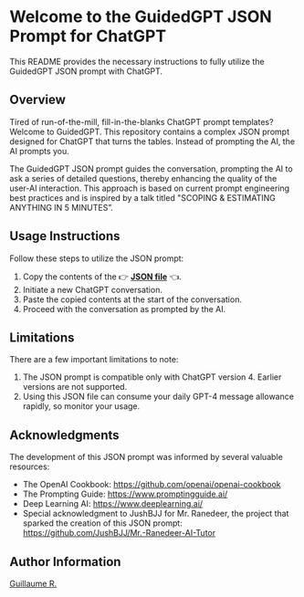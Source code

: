 # Welcome to the GuidedGPT JSON Prompt for ChatGPT 

This README provides the necessary instructions to fully utilize the GuidedGPT JSON prompt with ChatGPT.

## Overview

Tired of run-of-the-mill, fill-in-the-blanks ChatGPT prompt templates? Welcome to GuidedGPT. This repository contains a complex JSON prompt designed for ChatGPT that turns the tables. Instead of prompting the AI, the AI prompts you. 

The GuidedGPT JSON prompt guides the conversation, prompting the AI to ask a series of detailed questions, thereby enhancing the quality of the user-AI interaction. This approach is based on current prompt engineering best practices and is inspired by a talk titled "SCOPING & ESTIMATING ANYTHING IN 5 MINUTES”.

## Usage Instructions

Follow these steps to utilize the JSON prompt:

1. Copy the contents of the 👉 **[JSON file](/GuidedGPT.json)** 👈.
2. Initiate a new ChatGPT conversation.
3. Paste the copied contents at the start of the conversation.
4. Proceed with the conversation as prompted by the AI.

## Limitations

There are a few important limitations to note:

1. The JSON prompt is compatible only with ChatGPT version 4. Earlier versions are not supported.
2. Using this JSON file can consume your daily GPT-4 message allowance rapidly, so monitor your usage.

## Acknowledgments

The development of this JSON prompt was informed by several valuable resources:

- The OpenAI Cookbook: https://github.com/openai/openai-cookbook
- The Prompting Guide: https://www.promptingguide.ai/
- Deep Learning AI: https://www.deeplearning.ai/
- Special acknowledgment to JushBJJ for Mr. Ranedeer, the project that sparked the creation of this JSON prompt: https://github.com/JushBJJ/Mr.-Ranedeer-AI-Tutor

## Author Information
 [Guillaume R.](https://www.linkedin.com/in/guillaumer/)

